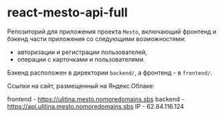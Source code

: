 # react-mesto-api-full
Репозиторий для приложения проекта `Mesto`, включающий фронтенд и бэкенд части приложения со следующими возможностями: 
- авторизации и регистрации пользователей, 
- операции с карточками и пользователями. 

Бэкенд расположен в директории `backend/`, а фронтенд - в `frontend/`. 
  
Cсылки на сайт, размещенный на Яндекс.Облаке:

frontend - https://ulitina.mesto.nomoredomains.sbs
backend - https://api.ulitina.mesto.nomoredomains.sbs
IP - 62.84.116.124

